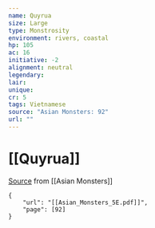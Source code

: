 ```yaml
---
name: Quyrua
size: Large
type: Monstrosity
environment: rivers, coastal
hp: 105
ac: 16
initiative: -2
alignment: neutral
legendary: 
lair: 
unique: 
cr: 5
tags: Vietnamese
source: "Asian Monsters: 92"
url: ""
---
```

# [[Quyrua]]

[Source](zotero://open-pdf/library/items/2YJ39RUI?page=92) from [[Asian Monsters]]

```pdf
{
	"url": "[[Asian_Monsters_5E.pdf]]",
	"page": [92]
}
```

